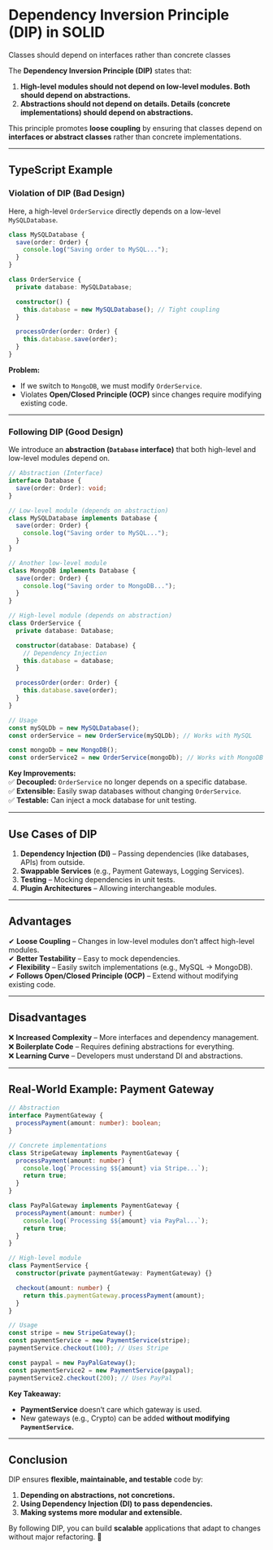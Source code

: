 # **Dependency Inversion Principle (DIP) in SOLID**

Classes should depend on interfaces rather than concrete classes

The **Dependency Inversion Principle (DIP)** states that:

1. **High-level modules should not depend on low-level modules. Both should depend on abstractions.**
2. **Abstractions should not depend on details. Details (concrete implementations) should depend on abstractions.**

This principle promotes **loose coupling** by ensuring that classes depend on **interfaces or abstract classes** rather than concrete implementations.

---

## **TypeScript Example**

### **Violation of DIP (Bad Design)**

Here, a high-level `OrderService` directly depends on a low-level `MySQLDatabase`.

```typescript
class MySQLDatabase {
  save(order: Order) {
    console.log("Saving order to MySQL...");
  }
}

class OrderService {
  private database: MySQLDatabase;

  constructor() {
    this.database = new MySQLDatabase(); // Tight coupling
  }

  processOrder(order: Order) {
    this.database.save(order);
  }
}
```

**Problem:**

- If we switch to `MongoDB`, we must modify `OrderService`.
- Violates **Open/Closed Principle (OCP)** since changes require modifying existing code.

---

### **Following DIP (Good Design)**

We introduce an **abstraction (`Database` interface)** that both high-level and low-level modules depend on.

```typescript
// Abstraction (Interface)
interface Database {
  save(order: Order): void;
}

// Low-level module (depends on abstraction)
class MySQLDatabase implements Database {
  save(order: Order) {
    console.log("Saving order to MySQL...");
  }
}

// Another low-level module
class MongoDB implements Database {
  save(order: Order) {
    console.log("Saving order to MongoDB...");
  }
}

// High-level module (depends on abstraction)
class OrderService {
  private database: Database;

  constructor(database: Database) {
    // Dependency Injection
    this.database = database;
  }

  processOrder(order: Order) {
    this.database.save(order);
  }
}

// Usage
const mySQLDb = new MySQLDatabase();
const orderService = new OrderService(mySQLDb); // Works with MySQL

const mongoDb = new MongoDB();
const orderService2 = new OrderService(mongoDb); // Works with MongoDB
```

**Key Improvements:**  
✅ **Decoupled:** `OrderService` no longer depends on a specific database.  
✅ **Extensible:** Easily swap databases without changing `OrderService`.  
✅ **Testable:** Can inject a mock database for unit testing.

---

## **Use Cases of DIP**

1. **Dependency Injection (DI)** – Passing dependencies (like databases, APIs) from outside.
2. **Swappable Services** (e.g., Payment Gateways, Logging Services).
3. **Testing** – Mocking dependencies in unit tests.
4. **Plugin Architectures** – Allowing interchangeable modules.

---

## **Advantages**

✔ **Loose Coupling** – Changes in low-level modules don’t affect high-level modules.  
✔ **Better Testability** – Easy to mock dependencies.  
✔ **Flexibility** – Easily switch implementations (e.g., MySQL → MongoDB).  
✔ **Follows Open/Closed Principle (OCP)** – Extend without modifying existing code.

---

## **Disadvantages**

❌ **Increased Complexity** – More interfaces and dependency management.  
❌ **Boilerplate Code** – Requires defining abstractions for everything.  
❌ **Learning Curve** – Developers must understand DI and abstractions.

---

## **Real-World Example: Payment Gateway**

```typescript
// Abstraction
interface PaymentGateway {
  processPayment(amount: number): boolean;
}

// Concrete implementations
class StripeGateway implements PaymentGateway {
  processPayment(amount: number) {
    console.log(`Processing $${amount} via Stripe...`);
    return true;
  }
}

class PayPalGateway implements PaymentGateway {
  processPayment(amount: number) {
    console.log(`Processing $${amount} via PayPal...`);
    return true;
  }
}

// High-level module
class PaymentService {
  constructor(private paymentGateway: PaymentGateway) {}

  checkout(amount: number) {
    return this.paymentGateway.processPayment(amount);
  }
}

// Usage
const stripe = new StripeGateway();
const paymentService = new PaymentService(stripe);
paymentService.checkout(100); // Uses Stripe

const paypal = new PayPalGateway();
const paymentService2 = new PaymentService(paypal);
paymentService2.checkout(200); // Uses PayPal
```

**Key Takeaway:**

- **PaymentService** doesn’t care which gateway is used.
- New gateways (e.g., Crypto) can be added **without modifying `PaymentService`.**

---

## **Conclusion**

DIP ensures **flexible, maintainable, and testable** code by:

1. **Depending on abstractions, not concretions.**
2. **Using Dependency Injection (DI) to pass dependencies.**
3. **Making systems more modular and extensible.**

By following DIP, you can build **scalable** applications that adapt to changes without major refactoring. 🚀

